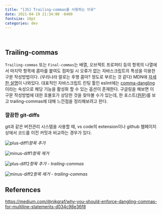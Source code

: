 ```yaml
---
title: "[JS] Trailing-commas를 사용하는 이유"
date: 2021-04-19 21:34:00 -0400
fontsize: 10pt
categories: dev
---
```


<br>

## Trailing-commas

`Trailing-commas` 또는 `Final-commas`는 배열, 오브젝트 프로퍼티 등의 항목의 나열에서 마지막 항목에 콤마를 붙여도 컴파일 시 오류가 없는 자바스크립트의 특성을 이용한 구문 작성방법이다. (우리나라 말로는 후행 콤마? 정도로 부르는 것 같다) MDN에 [자세한 설명](https://developer.mozilla.org/ko/docs/Web/JavaScript/Reference/Trailing_commas)이 나와있다. 대표적인 자바스크립트 린팅 툴인 eslint에는 [comma-dangling](https://eslint.org/docs/rules/comma-dangle)이라는 속성으로 해당 기능을 활성화 할 수 있는 옵션이 존재한다. 구글링을 해보면 이 구문 작성방법에 대한 호불호가 상당한 것을 찾아볼 수가 있는데, 한 포스트([원문](https://medium.com/@nikgraf/why-you-should-enforce-dangling-commas-for-multiline-statements-d034c98e36f8))를 보고 trailing-commas에 대해 느낀점을 정리해보려고 한다.

### 깔끔한 git-diffs

git과 같은 버전관리 시스템을 사용할 때, vs code의 extension이나 github 웹페이지 상에서 코드를 이전 커밋과 비교하는 경우가 있다. 

![plus-diff1](https://user-images.githubusercontent.com/50684454/115234147-ad7dea80-a153-11eb-893d-b3318d844ac6.png)*항목 추가*

![minus-diff1](https://user-images.githubusercontent.com/50684454/115234285-d0a89a00-a153-11eb-9d3f-c9bf157a3985.png)*항목 제거*

![plus-diff2](https://user-images.githubusercontent.com/50684454/115234503-0fd6eb00-a154-11eb-9562-c4be88e24586.png)*항목 추가 - trailing-commas*

![minus-diff2](https://user-images.githubusercontent.com/50684454/115234531-18c7bc80-a154-11eb-935f-a232579e5dcf.png)*항목 제거 - trailing-commas*

## References

<https://medium.com/@nikgraf/why-you-should-enforce-dangling-commas-for-multiline-statements-d034c98e36f8>